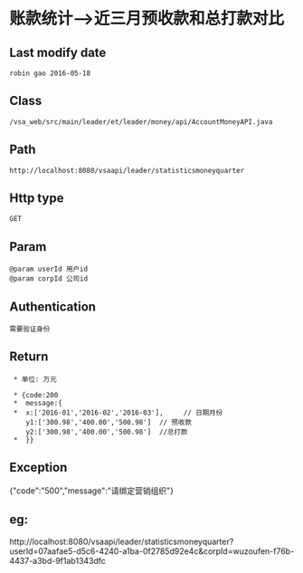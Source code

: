 # 账款统计-->近三月预收款和总打款对比

## Last modify date
	robin gao 2016-05-18

## Class 
	/vsa_web/src/main/leader/et/leader/money/api/AccountMoneyAPI.java

## Path
	http://localhost:8080/vsaapi/leader/statisticsmoneyquarter

## Http type
	GET

## Param
 	@param userId 用户id
 	@param corpId 公司id

## Authentication
	需要验证身份
	
## Return
	 * 单位: 万元

	 * {code:200
	 *  message:{
	 *  x:['2016-01','2016-02','2016-03'],     // 日期月份
	    y1:['300.98','400.00','500.98']  // 预收款
	    y2:['300.98','400.00','500.98']  //总打款
	 *  }}

## Exception
   {"code":"500","message":"请绑定营销组织"}

## eg:
http://localhost:8080/vsaapi/leader/statisticsmoneyquarter?userId=07aafae5-d5c6-4240-a1ba-0f2785d92e4c&corpId=wuzoufen-f76b-4437-a3bd-9f1ab1343dfc